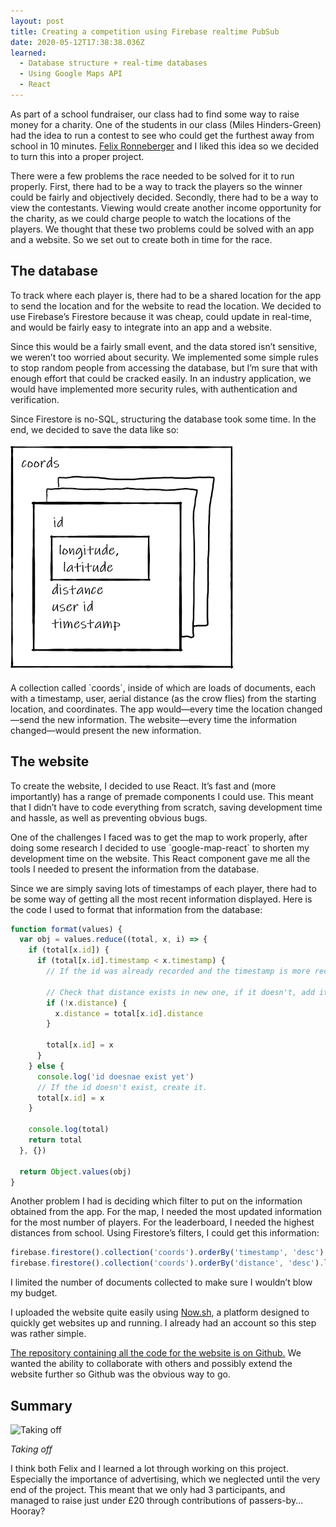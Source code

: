 ```yaml
---
layout: post
title: Creating a competition using Firebase realtime PubSub
date: 2020-05-12T17:38:38.036Z
learned:
  - Database structure + real-time databases
  - Using Google Maps API
  - React
---
```


As part of a school fundraiser, our class had to find some way to raise money
for a charity. One of the students in our class (Miles Hinders-Green) had the
idea to run a contest to see who could get the furthest away from school in 10
minutes. [Felix Ronneberger](https://github.com/conition) and I liked this idea
so we decided to turn this into a proper project.

There were a few problems the race needed to be solved for it to run properly.
First, there had to be a way to track the players so the winner could be fairly
and objectively decided. Secondly, there had to be a way to view the
contestants. Viewing would create another income opportunity for the charity, as
we could charge people to watch the locations of the players. We thought that
these two problems could be solved with an app and a website. So we set out to
create both in time for the race.

## The database

To track where each player is, there had to be a shared location for the app to
send the location and for the website to read the location. We decided to use
Firebase’s Firestore because it was cheap, could update in real-time, and would
be fairly easy to integrate into an app and a website.

Since this would be a fairly small event, and the data stored isn’t sensitive,
we weren’t too worried about security. We implemented some simple rules to stop
random people from accessing the database, but I’m sure that with enough effort
that could be cracked easily. In an industry application, we would have
implemented more security rules, with authentication and verification.

Since Firestore is no-SQL, structuring the database took some time. In the end,
we decided to save the data like so:

![Database schema of "coords", which holds 'id'; 'longitutde' and 'latitude'; distance; user id; and timestamp](/assets/10mtakeoff/database.png)

A collection called \`coords\`, inside of which are loads of documents, each
with a timestamp, user, aerial distance (as the crow flies) from the starting
location, and coordinates. The app would—every time the location changed—send
the new information. The website—every time the information changed—would
present the new information.

## The website

To create the website, I decided to use React. It’s fast and (more importantly)
has a range of premade components I could use. This meant that I didn’t have to
code everything from scratch, saving development time and hassle, as well as
preventing obvious bugs.

One of the challenges I faced was to get the map to work properly, after doing
some research I decided to use \`google-map-react\` to shorten my development
time on the website. This React component gave me all the tools I needed to
present the information from the database.

Since we are simply saving lots of timestamps of each player, there had to be
some way of getting all the most recent information displayed. Here is the code
I used to format that information from the database:

```javascript
function format(values) {
  var obj = values.reduce((total, x, i) => {
    if (total[x.id]) {
      if (total[x.id].timestamp < x.timestamp) {
        // If the id was already recorded and the timestamp is more recent, replace with newer value
        
        // Check that distance exists in new one, if it doesn't, add it from previous
        if (!x.distance) {
          x.distance = total[x.id].distance
        }
        
        total[x.id] = x
      }
    } else {
      console.log('id doesnae exist yet')
      // If the id doesn't exist, create it. 
      total[x.id] = x
    }

    console.log(total)
    return total
  }, {})
  
  return Object.values(obj)
}
```

Another problem I had is deciding which filter to put on the information
obtained from the app. For the map, I needed the most updated information for
the most number of players. For the leaderboard, I needed the highest distances
from school. Using Firestore’s filters, I could get this information:

```javascript
firebase.firestore().collection('coords').orderBy('timestamp', 'desc').limit(10000)
firebase.firestore().collection('coords').orderBy('distance', 'desc').limit(10000)
```

I limited the number of documents collected to make sure I wouldn’t blow my budget.

I uploaded the website quite easily using [Now.sh](https://github.com/zeit/now),
a platform designed to quickly get websites up and running. I already had an
account so this step was rather simple.

[The repository containing all the code for the website is on
Github.](https://github.com/penguoir/10mtakeoff) We wanted the ability to
collaborate with others and possibly extend the website further so Github was
the obvious way to go.

## Summary

![Taking off](/assets/10mtakeoff/taking-off.jpg)

_Taking off_

I think both Felix and I learned a lot through working on this project.
Especially the importance of advertising, which we neglected until the very end
of the project. This meant that we only had 3 participants, and managed to raise
just under £20 through contributions of passers-by... Hooray?
